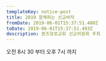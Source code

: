 ```yaml
---
templateKey: notice-post
title: 2019 함께하는 선교바자
fromDate: 2019-06-01T15:37:51.480Z
toDate: 2019-06-01T15:37:51.493Z
description: 퀸즈장로교회 선교위원회 주최
---
```

오전 8시 30 부터 오후 7시 까지

